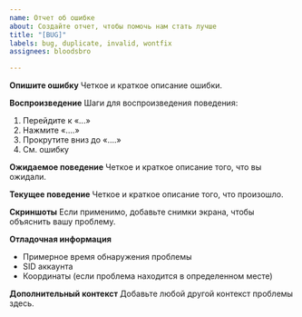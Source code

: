 ```yaml
---
name: Отчет об ошибке
about: Создайте отчет, чтобы помочь нам стать лучше
title: "[BUG]"
labels: bug, duplicate, invalid, wontfix
assignees: bloodsbro

---
```


**Опишите ошибку**
Четкое и краткое описание ошибки.

**Воспроизведение**
Шаги для воспроизведения поведения:
1. Перейдите к «...»
2. Нажмите «….»
3. Прокрутите вниз до «….»
4. См. ошибку

**Ожидаемое поведение**
Четкое и краткое описание того, что вы ожидали.

**Текущее поведение**
Четкое и краткое описание того, что произошло.

**Скриншоты**
Если применимо, добавьте снимки экрана, чтобы объяснить вашу проблему.

**Отладочная информация**
  - Примерное время обнаружения проблемы
  - SID аккаунта
  - Координаты (если проблема находится в определенном месте)

**Дополнительный контекст**
Добавьте любой другой контекст проблемы здесь.
